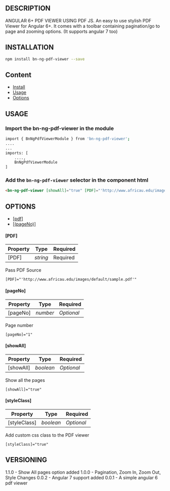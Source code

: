 ## DESCRIPTION
ANGULAR 6+ PDF VIEWER USING PDF JS. An easy to use stylish PDF Viewer for Angular 6+. It comes with a toolbar containing pagination/go to page and zooming options. (It supports angular 7 too)

## INSTALLATION
```sh
npm install bn-ng-pdf-viewer --save
```

## Content

* [Install](README.md#install)
* [Usage](README.md#usage)
* [Options](README.md#options)



## USAGE
### Import the bn-ng-pdf-viewer in the module

```sh
import { BnNgPdfViewerModule } from 'bn-ng-pdf-viewer';
....
...
imports: [
    ....,
    BnNgPdfViewerModule
]
```

### Add the `bn-ng-pdf-viewer` selector in the component html

```html
<bn-ng-pdf-viewer [showAll]="true" [PDF]="'http://www.africau.edu/images/default/sample.pdf'" [pageNo]="1" [styleClass]="my-viewer-class"></bn-ng-pdf-viewer>
```
## OPTIONS
* [[pdf]](#src)
* [[(pageNo)]](#pageNo)

#### [PDF]

| Property | Type | Required |
| --- | ---- | --- |
| [PDF] | *string* | Required |

Pass PDF Source
 
```
[PDF]="'http://www.africau.edu/images/default/sample.pdf'"
```

#### [pageNo]


| Property | Type | Required |
| --- | ---- | --- |
| [pageNo] | *number* |  *Optional* |

Page number

```
[pageNo]="1"
```

#### [showAll]

| Property | Type | Required |
| --- | ---- | --- |
| [showAll] | *boolean* | *Optional* |

Show all the pages

```
[showAll]="true"
```

#### [styleClass]

| Property | Type | Required |
| --- | ---- | --- |
| [styleClass] | *boolean* | *Optional* |

Add custom css class to the PDF viewer

```
[styleClass]="true"
```

## VERSIONING
1.1.0 - Show All pages option added
1.0.0 - Pagination, Zoom In, Zoom Out, Style Changes
0.0.2 - Angular 7 support added
0.0.1 - A simple angular 6 pdf viewer
